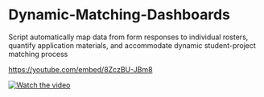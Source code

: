 # Dynamic-Matching-Dashboards
Script automatically map data from form responses to individual rosters, quantify application materials, and accommodate dynamic student-project matching process

https://youtube.com/embed/8ZczBU-JBm8

[![Watch the video](https://img.youtube.com/vi/8ZczBU-JBm8/maxresdefault.jpg)](https://youtube.com/embed/8ZczBU-JBm8)
